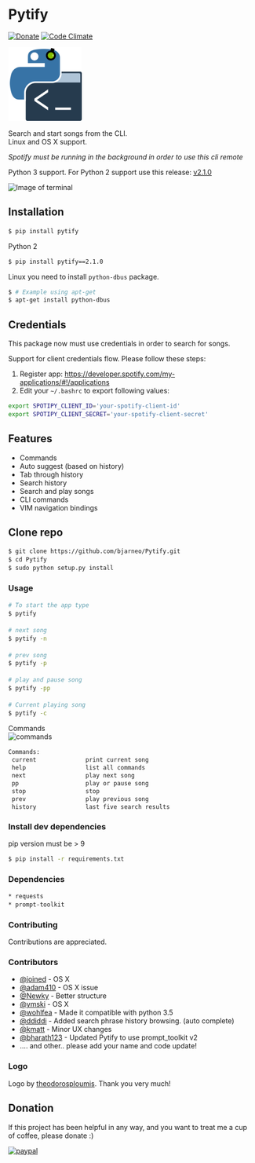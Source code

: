 Pytify
=============

[![Donate](https://img.shields.io/badge/Donate-PayPal-green.svg)](https://www.paypal.com/cgi-bin/webscr?cmd=_s-xclick&hosted_button_id=4JDQMB6MRJXQE&source=url)
[![Code Climate](https://codeclimate.com/github/bjarneo/Pytify/badges/gpa.svg)](https://codeclimate.com/github/bjarneo/Pytify)

![Pytify logo](https://github.com/bjarneo/Pytify/blob/master/logo.png?raw=true)

Search and start songs from the CLI.  
Linux and OS X support.

*Spotify must be running in the background in order to use this cli remote*

Python 3 support. For Python 2 support use this release: [v2.1.0](https://github.com/bjarneo/Pytify/tree/v2.1.0)

![Image of terminal](http://i.imgur.com/P6Qsp8I.gif)


## Installation
```bash
$ pip install pytify
```

Python 2
```bash
$ pip install pytify==2.1.0
```

Linux you need to install `python-dbus` package.
```bash
$ # Example using apt-get
$ apt-get install python-dbus
```

## Credentials
This package now must use credentials in order to search for songs. 

Support for client credentials flow. Please follow these steps:

1. Register app: https://developer.spotify.com/my-applications/#!/applications
2. Edit your `~/.bashrc` to export following values:
```bash
export SPOTIPY_CLIENT_ID='your-spotify-client-id'
export SPOTIPY_CLIENT_SECRET='your-spotify-client-secret'
```

## Features
* Commands
* Auto suggest (based on history)
* Tab through history
* Search history
* Search and play songs
* CLI commands
* VIM navigation bindings

## Clone repo
```bash
$ git clone https://github.com/bjarneo/Pytify.git
$ cd Pytify
$ sudo python setup.py install
```

### Usage
```bash
# To start the app type
$ pytify

# next song
$ pytify -n

# prev song
$ pytify -p

# play and pause song
$ pytify -pp

# Current playing song
$ pytify -c
```

Commands  
![commands](http://i.imgur.com/r7pCYyH.png)
```
Commands:
 current              print current song
 help                 list all commands 
 next                 play next song 
 pp                   play or pause song 
 stop                 stop 
 prev                 play previous song 
 history              last five search results 

```

### Install dev dependencies
pip version must be > 9
```bash
$ pip install -r requirements.txt
```

### Dependencies
```bash
* requests
* prompt-toolkit
```

### Contributing
Contributions are appreciated.

### Contributors
- [@joined](https://github.com/joined/) - OS X
- [@adam410](https://github.com/adam410/) - OS X issue
- [@Newky](https://github.com/Newky) - Better structure
- [@ymski](https://github.com/ymski) - OS X
- [@wohlfea](https://github.com/wohlfea) - Made it compatible with python 3.5
- [@ddiddi](https://github.com/ddiddi) - Added search phrase history browsing. (auto complete)
- [@kmatt](https://github.com/kmatt) - Minor UX changes
- [@bharath123](https://github.com/bharath-123) - Updated Pytify to use prompt_toolkit v2
- .... and other.. please add your name and code update!

### Logo
Logo by [theodorosploumis](https://github.com/theodorosploumis). Thank you very much!

## Donation
If this project has been helpful in any way, and you want to treat me a cup of coffee, please donate :)

[![paypal](https://www.paypalobjects.com/en_US/i/btn/btn_donateCC_LG.gif)](https://www.paypal.com/cgi-bin/webscr?cmd=_s-xclick&hosted_button_id=4JDQMB6MRJXQE&source=url)
